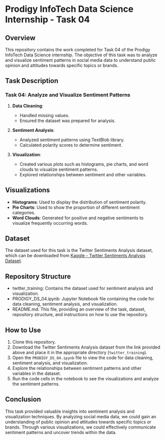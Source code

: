 # Prodigy InfoTech Data Science Internship - Task 04

## Overview
This repository contains the work completed for Task 04 of the Prodigy InfoTech Data Science internship. The objective of this task was to analyze and visualize sentiment patterns in social media data to understand public opinion and attitudes towards specific topics or brands.

## Task Description
### Task 04: Analyze and Visualize Sentiment Patterns
1. **Data Cleaning**:
   - Handled missing values.
   - Ensured the dataset was prepared for analysis.

2. **Sentiment Analysis**:
   - Analyzed sentiment patterns using TextBlob library.
   - Calculated polarity scores to determine sentiment.

3. **Visualization**:
   - Created various plots such as histograms, pie charts, and word clouds to visualize sentiment patterns.
   - Explored relationships between sentiment and other variables.

## Visualizations
- **Histograms**: Used to display the distribution of sentiment polarity.
- **Pie Charts**: Used to show the proportion of different sentiment categories.
- **Word Clouds**: Generated for positive and negative sentiments to visualize frequently occurring words.

## Dataset
The dataset used for this task is the Twitter Sentiments Analysis dataset, which can be downloaded from [Kaggle - Twitter Sentiments Analysis Dataset](https://www.kaggle.com/datasets/jp797498e/twitter-entity-sentiment-analysis).

## Repository Structure

- twitter_training: Contains the dataset used for sentiment analysis and visualization.
- PRODIGY_DS_04.ipynb: Jupyter Notebook file containing the code for data cleaning, sentiment analysis, and visualization.
- README.md: This file, providing an overview of the task, dataset, repository structure, and instructions on how to use the repository.

## How to Use
1. Clone this repository.
2. Download the Twitter Sentiments Analysis dataset from the link provided above and place it in the appropriate directory (`twitter_training`).
3. Open the `PRODIGY_DS_04.ipynb` file to view the code for data cleaning, sentiment analysis, and visualization.
4. Explore the relationships between sentiment patterns and other variables in the dataset.
5. Run the code cells in the notebook to see the visualizations and analyze the sentiment patterns.

## Conclusion
This task provided valuable insights into sentiment analysis and visualization techniques. By analyzing social media data, we could gain an understanding of public opinion and attitudes towards specific topics or brands. Through various visualizations, we could effectively communicate sentiment patterns and uncover trends within the data.